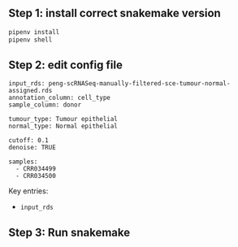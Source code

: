 
## Step 1: install correct snakemake version

```bash
pipenv install
pipenv shell
```

## Step 2: edit config file

```
input_rds: peng-scRNASeq-manually-filtered-sce-tumour-normal-assigned.rds
annotation_column: cell_type
sample_column: donor

tumour_type: Tumour epithelial
normal_type: Normal epithelial

cutoff: 0.1
denoise: TRUE

samples:
  - CRR034499
  - CRR034500
```

Key entries:

- `input_rds`

## Step 3: Run snakemake
